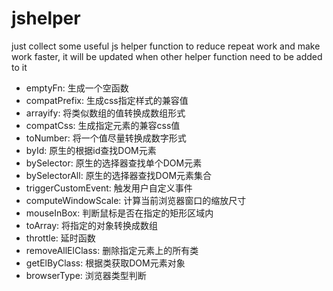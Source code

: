 # jshelper
just collect some useful js helper function to reduce repeat work and make work faster, it will be updated when other helper function need to be added to it 

- emptyFn: 生成一个空函数
- compatPrefix: 生成css指定样式的兼容值
- arrayify: 将类似数组的值转换成数组形式
- compatCss: 生成指定元素的兼容css值
- toNumber: 将一个值尽量转换成数字形式
- byId: 原生的根据id查找DOM元素
- bySelector: 原生的选择器查找单个DOM元素
- bySelectorAll: 原生的选择器查找DOM元素集合
- triggerCustomEvent: 触发用户自定义事件
- computeWindowScale: 计算当前浏览器窗口的缩放尺寸
- mouseInBox: 判断鼠标是否在指定的矩形区域内
- toArray: 将指定的对象转换成数组
- throttle: 延时函数
- removeAllElClass: 删除指定元素上的所有类
- getElByClass: 根据类获取DOM元素对象
- browserType: 浏览器类型判断